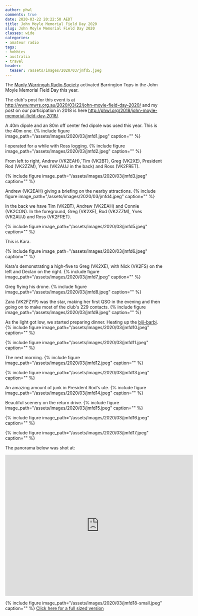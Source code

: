 ```yaml
---
author: phwl
comments: true
date: 2020-03-22 20:22:50 AEDT
title: John Moyle Memorial Field Day 2020
slug: John Moyle Memorial Field Day 2020
classes: wide
categories:
- amateur radio
tags:
- hobbies
- australia
- travel
header:
  teaser: /assets/images/2020/03/jmfd5.jpeg
---
```

The [Manly Warringah Radio Society](https://www.mwrs.org.au/) activated
Barrington Tops in the John Moyle Memorial Field Day this year.

<!-- more -->

The club's post for this event is at
<http://www.mwrs.org.au/2020/03/22/john-moyle-field-day-2020/> and
my post on our participation in 2018 is here
<http://phwl.org/2018/john-moyle-memorial-field-day-2018/>.

A 40m dipole and an 80m off center fed dipole was used this year. This is
the 40m one.
{% include figure image_path="/assets/images/2020/03/jmfd1.jpeg" caption="" %}

I operated for a while with Ross logging.
{% include figure image_path="/assets/images/2020/03/jmfd2.jpeg" caption="" %}

From left to right, Andrew (VK2EAH),`Tim (VK2BT), Greg (VK2XE), President Rod (VK2ZZM), Yves (VK2AUJ in the back) and Ross (VK2FRET).

{% include figure image_path="/assets/images/2020/03/jmfd3.jpeg" caption="" %}

Andrew (VK2EAH) giving a briefing on the nearby attractions.
{% include figure image_path="/assets/images/2020/03/jmfd4.jpeg" caption="" %}

In the back we have Tim (VK2BT), Andrew (VK2EAH) and Connie (VK2CON). In the foreground, Greg (VK2XE), Rod (VK2ZZM), Yves (VK2AUJ) and Ross (VK2FRET).

{% include figure image_path="/assets/images/2020/03/jmfd5.jpeg" caption="" %}

This is Kara.

{% include figure image_path="/assets/images/2020/03/jmfd6.jpeg" caption="" %}

Kara's demonstrating a high-five to Greg (VK2XE), with Nick (VK2FS) on the left
and Declan on the right.
{% include figure image_path="/assets/images/2020/03/jmfd7.jpeg" caption="" %}

Greg flying his drone.
{% include figure image_path="/assets/images/2020/03/jmfd8.jpeg" caption="" %}

Zara (VK2FZYP) was the star, making her first QSO in the evening and then going on
to make most of the club's 229 contacts.
{% include figure image_path="/assets/images/2020/03/jmfd9.jpeg" caption="" %}

As the light got low, we started preparing dinner. Heating up the 
[biji-barbi](https://biji-barbi.com.au/).
{% include figure image_path="/assets/images/2020/03/jmfd10.jpeg" caption="" %}

{% include figure image_path="/assets/images/2020/03/jmfd11.jpeg" caption="" %}

The next morning.
{% include figure image_path="/assets/images/2020/03/jmfd12.jpeg" caption="" %}

{% include figure image_path="/assets/images/2020/03/jmfd13.jpeg" caption="" %}

An amazing amount of junk in President Rod's ute.
{% include figure image_path="/assets/images/2020/03/jmfd14.jpeg" caption="" %}

Beautiful scenery on the return drive.
{% include figure image_path="/assets/images/2020/03/jmfd15.jpeg" caption="" %}

{% include figure image_path="/assets/images/2020/03/jmfd16.jpeg" caption="" %}

{% include figure image_path="/assets/images/2020/03/jmfd17.jpeg" caption="" %}

The panorama below was shot at:
<iframe src="https://www.google.com/maps/embed?pb=!1m14!1m8!1m3!1d28635.345329939555!2d151.32869964184536!3d-31.923808449930405!3m2!1i1024!2i768!4f13.1!3m3!1m2!1s0x0%3A0x0!2zMzHCsDU1JzM0LjAiUyAxNTHCsDIwJzMxLjAiRQ!5e0!3m2!1sen!2sau!4v1584925487189!5m2!1sen!2sau" width="600" height="450" frameborder="0" style="border:0;" allowfullscreen="" aria-hidden="false" tabindex="0"></iframe>

{% include figure image_path="/assets/images/2020/03/jmfd18-small.jpeg" caption="" %}
[Click here for a full sized version](/assets/images/2020/03/jmfd18.jpeg)
